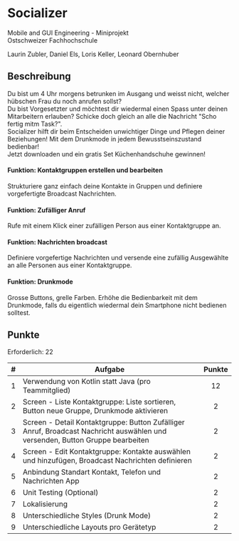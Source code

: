 # Socializer 
Mobile and GUI Engineering - Miniprojekt  
Ostschweizer Fachhochschule  
  
Laurin Zubler,
Daniel Els,
Loris Keller,
Leonard Obernhuber

## Beschreibung
Du bist um 4 Uhr morgens betrunken im Ausgang und weisst nicht, welcher hübschen Frau du noch anrufen sollst?   
Du bist Vorgesetzter und möchtest dir wiedermal einen Spass unter deinen Mitarbeitern erlauben? Schicke doch gleich an alle die Nachricht "Scho fertig mitm Task?".  
Socializer hilft dir beim Entscheiden unwichtiger Dinge und Pflegen deiner Beziehungen! Mit dem Drunkmode in jedem Bewusstseinszustand bedienbar!  
Jetzt downloaden und ein gratis Set Küchenhandschuhe gewinnen!
#### Funktion: Kontaktgruppen erstellen und bearbeiten
Strukturiere ganz einfach deine Kontakte in Gruppen und definiere vorgefertigte Broadcast Nachrichten.
#### Funktion: Zufälliger Anruf
Rufe mit einem Klick einer zufälligen Person aus einer Kontaktgruppe an.
#### Funktion: Nachrichten broadcast
Definiere vorgefertige Nachrichten und versende eine zufällig Ausgewählte an alle Personen aus einer Kontaktgruppe.
#### Funktion: Drunkmode
Grosse Buttons, grelle Farben. Erhöhe die Bedienbarkeit mit dem Drunkmode, falls du eigentlich wiedermal dein Smartphone nicht bedienen solltest.

## Punkte
Erforderlich: 22

| **#** | **Aufgabe**                                                                                                                   | **Punkte** |
|-------|-------------------------------------------------------------------------------------------------------------------------------|:----------:|
| 1     | Verwendung von Kotlin statt Java (pro Teammitglied)                                                                           |     12     |
| 2     | Screen - Liste Kontaktgruppe: Liste sortieren, Button neue Gruppe, Drunkmode aktivieren                                       |      2     |
| 3     | Screen - Detail Kontaktgruppe: Button Zufälliger Anruf, Broadcast Nachricht auswählen und versenden, Button Gruppe bearbeiten |      2     |
| 4     | Screen - Edit Kontaktgruppe: Kontakte auswählen und hinzufügen, Broadcast Nachrichten definieren                              |      2     |
| 5     | Anbindung Standart Kontakt, Telefon und Nachrichten App                                                                       |      2     |
| 6     | Unit Testing (Optional)                                                                                                       |      2     |
| 7     | Lokalisierung                                                                                                                 |      2     |
| 8     | Unterschiedliche Styles (Drunk Mode)                                                                                          |      2     |
| 9     | Unterschiedliche Layouts pro Gerätetyp                                                                                        |      2     |
